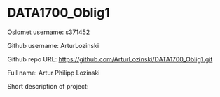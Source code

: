 # DATA1700_Oblig1

Oslomet username: s371452

Github username: ArturLozinski

Github repo URL: https://github.com/ArturLozinski/DATA1700_Oblig1.git

Full name: Artur Philipp Lozinski

Short description of project:
